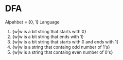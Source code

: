 # DFA

Alpahbet = {0, 1]
Language 
1. {w|w is a bit string that starts with 0}
2. {w|w is a bit string that ends with 1}
3. {w|w is a bit string that starts with 0 and ends with 1}
4. {w|w is a string that containg odd number of 1's}
5. {w|w is a string that containg even number of 0's}
